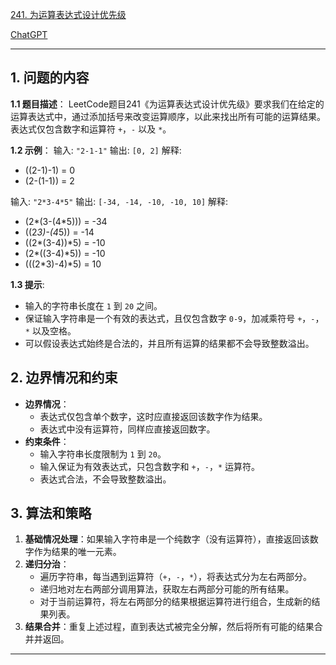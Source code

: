 [241. 为运算表达式设计优先级](https://leetcode.cn/problems/different-ways-to-add-parentheses)

[ChatGPT](https://chat.openai.com/share/66175d27-0d4d-4b34-8ec9-1cfb6c9b35f9)

---

## 1. 问题的内容
**1.1 题目描述**：
LeetCode题目241《为运算表达式设计优先级》要求我们在给定的运算表达式中，通过添加括号来改变运算顺序，以此来找出所有可能的运算结果。表达式仅包含数字和运算符 `+`，`-` 以及 `*`。

**1.2 示例**：
输入: `"2-1-1"`
输出: `[0, 2]`
解释: 
- ((2-1)-1) = 0 
- (2-(1-1)) = 2

输入: `"2*3-4*5"`
输出: `[-34, -14, -10, -10, 10]`
解释: 
- (2*(3-(4*5))) = -34
- ((2*3)-(4*5)) = -14
- ((2*(3-4))*5) = -10
- (2*((3-4)*5)) = -10
- (((2*3)-4)*5) = 10

**1.3 提示**:
- 输入的字符串长度在 `1` 到 `20` 之间。
- 保证输入字符串是一个有效的表达式，且仅包含数字 `0-9`，加减乘符号 `+`，`-`，`*` 以及空格。
- 可以假设表达式始终是合法的，并且所有运算的结果都不会导致整数溢出。

## 2. 边界情况和约束
- **边界情况**：
  - 表达式仅包含单个数字，这时应直接返回该数字作为结果。
  - 表达式中没有运算符，同样应直接返回数字。
- **约束条件**：
  - 输入字符串长度限制为 `1` 到 `20`。
  - 输入保证为有效表达式，只包含数字和 `+`，`-`，`*` 运算符。
  - 表达式合法，不会导致整数溢出。

## 3. 算法和策略
1. **基础情况处理**：如果输入字符串是一个纯数字（没有运算符），直接返回该数字作为结果的唯一元素。
2. **递归分治**：
   - 遍历字符串，每当遇到运算符（`+`，`-`，`*`），将表达式分为左右两部分。
   - 递归地对左右两部分调用算法，获取左右两部分可能的所有结果。
   - 对于当前运算符，将左右两部分的结果根据运算符进行组合，生成新的结果列表。
3. **结果合并**：重复上述过程，直到表达式被完全分解，然后将所有可能的结果合并并返回。

---